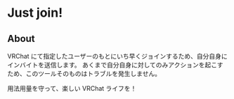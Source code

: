 # Just join!

## About

VRChat にて指定したユーザーのもとにいち早くジョインするため、自分自身にインバイトを送信します。
あくまで自分自身に対してのみアクションを起こすため、このツールそのものはトラブルを発生しません。

用法用量を守って、楽しい VRChat ライフを！
